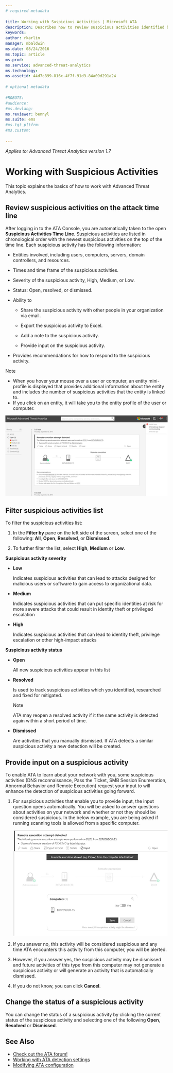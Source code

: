 ```yaml
---
# required metadata

title: Working with Suspicious Activities | Microsoft ATA
description: Describes how to review suspicious activities identified by ATA
keywords:
author: rkarlin
manager: mbaldwin
ms.date: 08/24/2016
ms.topic: article
ms.prod:
ms.service: advanced-threat-analytics
ms.technology:
ms.assetid: 44d7c899-816c-4f7f-91d3-84a09d291a24

# optional metadata

#ROBOTS:
#audience:
#ms.devlang:
ms.reviewer: bennyl
ms.suite: ems
#ms.tgt_pltfrm:
#ms.custom:

---
```


*Applies to: Advanced Threat Analytics version 1.7*



# Working with Suspicious Activities
This topic explains the basics of how to work with Advanced Threat Analytics.

## Review suspicious activities on the attack time line
After logging in to the ATA Console, you are automatically taken to the open **Suspicious Activities Time Line**. Suspicious activities are listed in chronological order with the newest suspicious activities on the top of the time line.
Each suspicious activity has the following information:

-   Entities involved, including users, computers, servers, domain controllers, and resources.

-   Times and time frame of the suspicious activities.

-   Severity of the suspicious activity, High, Medium, or Low.

-   Status: Open, resolved, or dismissed.

-   Ability to

    -   Share the suspicious activity with other people in your organization via email.

    -   Export the suspicious activity to Excel.

    -   Add a note to the suspicious activity.

    -   Provide input on the suspicious activity.

-   Provides recommendations for how to respond to the suspicious activity.

> [!NOTE]
> -   When you hover your mouse over a user or computer, an entity mini-profile is displayed that provides additional information about the entity and includes the number of suspicious activities that the entity is linked to.
> -   If you click on an entity, it will take you to the entity profile of the user or computer.

![ATA suspicious activities timeline image](media/ATA-Suspicious-Activity-Timeline.JPG)

## Filter suspicious activities list
To filter the suspicious activities list:

1.  In the **Filter by** pane on the left side of the screen, select one of the following: **All**, **Open**, **Resolved**, or **Dismissed**.

2.  To further filter the list, select **High**, **Medium** or **Low**.

**Suspicious activity severity**

-   **Low**

    Indicates suspicious activities that can lead to attacks designed for malicious users or software to gain access to organizational data.

-   **Medium**

    Indicates suspicious activities that can put specific identities at risk for more severe attacks that could result in identity theft or privileged escalation

-   **High**

    Indicates suspicious activities that can lead to identity theft, privilege escalation or other high-impact attacks

**Suspicious activity status**

-   **Open**

    All new suspicious activities appear in this list

-   **Resolved**

    Is used to track suspicious activities which you identified, researched and fixed for mitigated.

    > [!NOTE]
    > ATA may reopen a resolved activity if it the same activity is detected again within a short period of time.

-   **Dismissed**

    Are activities that you manually dismissed. If ATA detects a similar suspicious activity a new detection will be created.

## Provide input on a suspicious activity
To enable ATA to learn about your network with you, some suspicious activities (DNS reconnaissance, Pass the Ticket, SMB Session Enumeration, Abnormal Behavior and Remote Execution) request your input to will enhance the detection of suspicious activities going forward.

1.  For suspicious activities that enable you to provide input, the input question opens automatically. You will be asked to answer questions about activities on your network and whether or not they should be considered suspicious. In the below example, you are being asked if running scanning tools is allowed from a specific computer.

    ![ATA provide input for suspicious activities image](media/ATA-Input.JPG)

2.  If you answer no, this activity will be considered suspicious and any time ATA encounters this activity from this computer, you will be alerted.

3.  However, if you answer yes, the suspicious activity may be dismissed and future activities of this type from this computer may not generate a suspicious activity or will generate an activity that is automatically dismissed.

4.  If you do not know, you can click **Cancel**.

## Change the status of a suspicious activity
You can change the status of a suspicious activity by clicking the current status of the suspicious activity and selecting one of the following **Open**, **Resolved** or **Dismissed**.

## See Also
- [Check out the ATA forum!](https://social.technet.microsoft.com/Forums/security/home?forum=mata)
- [Working with ATA detection settings](working-with-detection-settings.md)
- [Modifying ATA configuration](modifying-ata-configuration.md)
